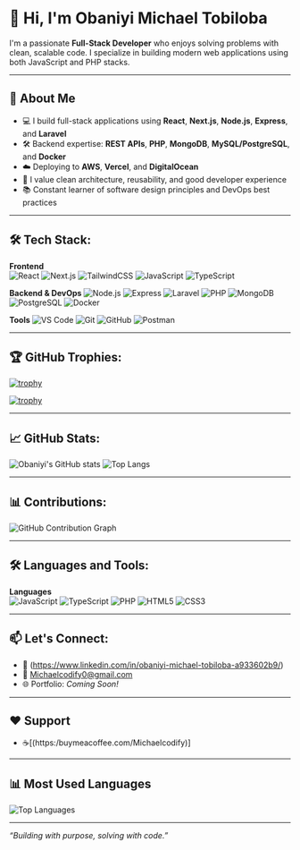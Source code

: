 # 👋 Hi, I'm Obaniyi Michael Tobiloba

I'm a passionate **Full-Stack Developer** who enjoys solving problems with clean, scalable code. I specialize in building modern web applications using both JavaScript and PHP stacks.

---

## 🚀 About Me

- 💻 I build full-stack applications using **React**, **Next.js**, **Node.js**, **Express**, and **Laravel**
- 🛠️ Backend expertise: **REST APIs**, **PHP**, **MongoDB**, **MySQL/PostgreSQL**, and **Docker**
- ☁️ Deploying to **AWS**, **Vercel**, and **DigitalOcean**
- 🧱 I value clean architecture, reusability, and good developer experience
- 📚 Constant learner of software design principles and DevOps best practices

---

## 🛠️ Tech Stack:

**Frontend**  
![React](https://img.shields.io/badge/React-20232A?style=flat&logo=react&logoColor=61DAFB)
![Next.js](https://img.shields.io/badge/Next.js-000000?style=flat&logo=nextdotjs&logoColor=white)
![TailwindCSS](https://img.shields.io/badge/Tailwind_CSS-38B2AC?style=flat&logo=tailwind-css&logoColor=white)
![JavaScript](https://img.shields.io/badge/JavaScript-F7DF1E?style=flat&logo=javascript&logoColor=black)
![TypeScript](https://img.shields.io/badge/TypeScript-007ACC?style=flat&logo=typescript&logoColor=white)

**Backend & DevOps**
![Node.js](https://img.shields.io/badge/Node.js-339933?style=flat&logo=nodedotjs&logoColor=white)
![Express](https://img.shields.io/badge/Express.js-000000?style=flat&logo=express&logoColor=white)
![Laravel](https://img.shields.io/badge/Laravel-F9322C?style=flat&logo=laravel&logoColor=white)
![PHP](https://img.shields.io/badge/PHP-777BB4?style=flat&logo=php&logoColor=white)
![MongoDB](https://img.shields.io/badge/MongoDB-4EA94B?style=flat&logo=mongodb&logoColor=white)
![PostgreSQL](https://img.shields.io/badge/PostgreSQL-4169E1?style=flat&logo=postgresql&logoColor=white)
![Docker](https://img.shields.io/badge/Docker-2496ED?style=flat&logo=docker&logoColor=white)

**Tools** 
![VS Code](https://img.shields.io/badge/VS_Code-007ACC?style=flat&logo=visual-studio-code&logoColor=white)
![Git](https://img.shields.io/badge/Git-F05032?style=flat&logo=git&logoColor=white)
![GitHub](https://img.shields.io/badge/GitHub-181717?style=flat&logo=github&logoColor=white)
![Postman](https://img.shields.io/badge/Postman-FF6C37?style=flat&logo=postman&logoColor=white)

---

## 🏆 GitHub Trophies:

[![trophy](https://github-profile-trophy.vercel.app/?username=Michaelcodify&theme=onedark)](https://github.com/ryo-ma/github-profile-trophy)

[![trophy](https://github-profile-trophy.vercel.app/?username=Michaelcodify)](https://github.com/ryo-ma/github-profile-trophy)

---

## 📈 GitHub Stats:

![Obaniyi's GitHub stats](https://github-readme-stats.vercel.app/api?username=Michaelcodify&show_icons=true&theme=default)
![Top Langs](https://github-readme-stats.vercel.app/api/top-langs/?username=Michaelcodify&layout=compact)

---

## 📊 Contributions:

![GitHub Contribution Graph](https://github-readme-activity-graph.vercel.app/graph?username=Michaelcodify&theme=default)

---

## 🛠️ Languages and Tools:

**Languages**  
![JavaScript](https://img.shields.io/badge/JavaScript-F7DF1E?style=flat&logo=javascript&logoColor=black)
![TypeScript](https://img.shields.io/badge/TypeScript-007ACC?style=flat&logo=typescript&logoColor=white)
![PHP](https://img.shields.io/badge/PHP-777BB4?style=flat&logo=php&logoColor=white)
![HTML5](https://img.shields.io/badge/HTML5-E34F26?style=flat&logo=html5&logoColor=white)
![CSS3](https://img.shields.io/badge/CSS3-1572B6?style=flat&logo=css3&logoColor=white)

---

## 📫 Let's Connect:

- 💼 (https://www.linkedin.com/in/obaniyi-michael-tobiloba-a933602b9/)
- 📧 Michaelcodify0@gmail.com
- 🌐 Portfolio: _Coming Soon!_

---

## ❤️ Support

- ☕[(https:/buymeacoffee.com/Michaelcodify)]

---

## 📊 Most Used Languages

![Top Languages](https://github-readme-stats.vercel.app/api/top-langs/?username=Michaelcodify&layout=compact)

---

_“Building with purpose, solving with code.”_
